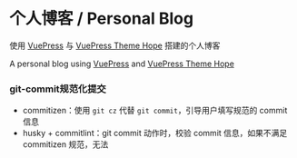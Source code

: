# 个人博客 / Personal Blog

使用 [VuePress](https://v2.vuepress.vuejs.org/zh/) 与 [VuePress Theme Hope](https://vuepress-theme-hope.github.io/v2/zh/) 搭建的个人博客

A personal blog using [VuePress](https://v2.vuepress.vuejs.org/) and [VuePress Theme Hope](https://vuepress-theme-hope.github.io/v2/)


### git-commit规范化提交

- commitizen：使用 `git cz` 代替 `git commit`，引导用户填写规范的 commit 信息
- husky + commitlint：git commit 动作时，校验 commit 信息，如果不满足 commitizen 规范，无法
